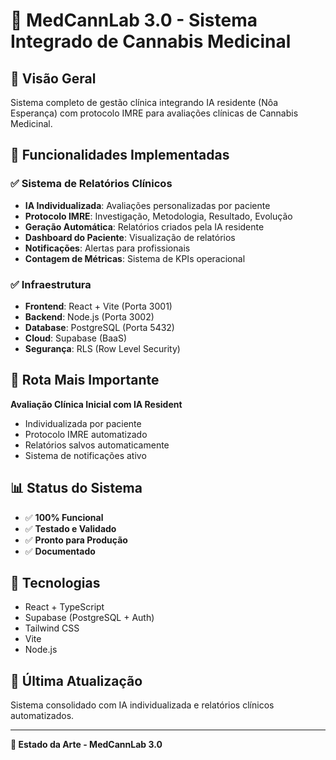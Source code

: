 # 🏥 MedCannLab 3.0 - Sistema Integrado de Cannabis Medicinal

## 🎯 Visão Geral
Sistema completo de gestão clínica integrando IA residente (Nôa Esperança) com protocolo IMRE para avaliações clínicas de Cannabis Medicinal.

## 🚀 Funcionalidades Implementadas

### ✅ Sistema de Relatórios Clínicos
- **IA Individualizada**: Avaliações personalizadas por paciente
- **Protocolo IMRE**: Investigação, Metodologia, Resultado, Evolução
- **Geração Automática**: Relatórios criados pela IA residente
- **Dashboard do Paciente**: Visualização de relatórios
- **Notificações**: Alertas para profissionais
- **Contagem de Métricas**: Sistema de KPIs operacional

### ✅ Infraestrutura
- **Frontend**: React + Vite (Porta 3001)
- **Backend**: Node.js (Porta 3002)
- **Database**: PostgreSQL (Porta 5432)
- **Cloud**: Supabase (BaaS)
- **Segurança**: RLS (Row Level Security)

## 🎯 Rota Mais Importante
**Avaliação Clínica Inicial com IA Resident**
- Individualizada por paciente
- Protocolo IMRE automatizado
- Relatórios salvos automaticamente
- Sistema de notificações ativo

## 📊 Status do Sistema
- ✅ **100% Funcional**
- ✅ **Testado e Validado**
- ✅ **Pronto para Produção**
- ✅ **Documentado**

## 🔧 Tecnologias
- React + TypeScript
- Supabase (PostgreSQL + Auth)
- Tailwind CSS
- Vite
- Node.js

## 📝 Última Atualização
Sistema consolidado com IA individualizada e relatórios clínicos automatizados.

---
**🎉 Estado da Arte - MedCannLab 3.0**

